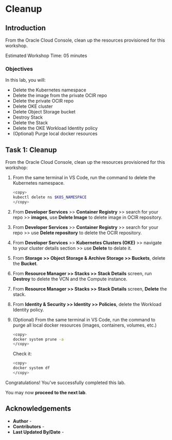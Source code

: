 # Cleanup

## Introduction

From the Oracle Cloud Console, clean up the resources provisioned for this workshop.

Estimated Workshop Time: 05 minutes

### Objectives

In this lab, you will:

* Delete the Kubernetes namespace
* Delete the image from the private OCIR repo
* Delete the private OCIR repo
* Delete OKE cluster
* Delete Object Storage bucket
* Destroy Stack
* Delete the Stack
* Delete the OKE Workload Identity policy
* (Optional) Purge local docker resources

## Task 1: Cleanup

From the Oracle Cloud Console, clean up the resources provisioned for this workshop:

1. From the same terminal in VS Code, run the command to delete the Kubernetes namespace.

    ```bash
    <copy>
    kubectl delete ns $K8S_NAMESPACE
    </copy>
    ```

2. From **Developer Services** >> **Container Registry** >> search for your repo >> **images**, use **Delete Image** to delete image in OCIR repository.

3. From **Developer Services** >> **Container Registry** >> search for your repo >> use **Delete repository** to delete the OCIR repository.

4. From **Developer Services** >> **Kubernetes Clusters (OKE)** >> navigate to your cluster details section >> use **Delete** to delate it.

5. From **Storage >> Object Storage & Archive Storage >> Buckets**, delete the **Bucket**.

6. From **Resource Manager >> Stacks >> Stack Details** screen, run **Destroy** to delete the VCN and the Compute instance.

7. From **Resource Manager >> Stacks >> Stack Details** screen, **Delete** the stack.

8. From **Identity & Security >> Identity >> Policies**, delete the Workload Identity policy.

9. (Optional) From the same terminal in VS Code, run the command to purge all local docker resources (images, containers, volumes, etc.)

    ```bash
    <copy>
    docker system prune -a
    </copy>
    ```

    Check it:

    ```bash
    <copy>
    docker system df
    </copy>
    ```

Congratulations! You've successfully completed this lab.

You may now **proceed to the next lab**.

## Acknowledgements

* **Author** - [](var:author)
* **Contributors** - [](var:contributors)
* **Last Updated By/Date** - [](var:last_updated)